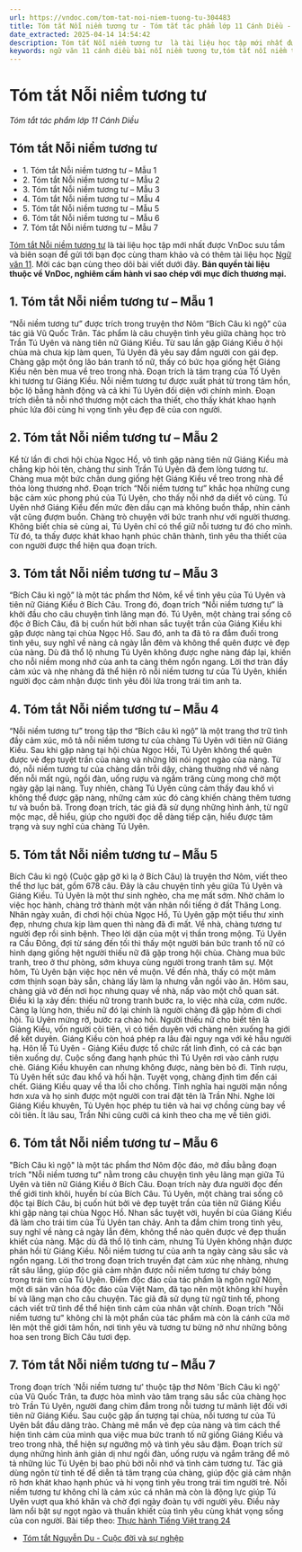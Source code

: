 ```yaml
---
url: https://vndoc.com/tom-tat-noi-niem-tuong-tu-304483
title: Tóm tắt Nỗi niềm tương tư - Tóm tắt tác phẩm lớp 11 Cánh Diều - VnDoc.com
date_extracted: 2025-04-14 14:54:42
description: Tóm tắt Nỗi niềm tương tư  là tài liệu học tập mới nhất được VnDoc sưu tầm và biên soạn để gửi tới bạn đọc
keywords: ngữ văn 11 cánh diều bài nỗi niềm tương tư,tóm tắt nỗi niềm tương tư,tóm tắt nỗi niềm tương tư đầy đủ,tóm tắt nỗi niềm tương tư chi tiết,tóm tắt nỗi niềm tương tư ngắn gọn,tóm tắt nỗi niềm tương tư chính xác,tóm tắt nỗi niềm tương tư cánh diều,tóm tắt nỗi niềm tương tư bích câu kì ngộ
---
```


# Tóm tắt Nỗi niềm tương tư
 _Tóm tắt tác phẩm lớp 11 Cánh Diều_
## Tóm tắt Nỗi niềm tương tư
  * 1\. Tóm tắt Nỗi niềm tương tư – Mẫu 1
  * 2\. Tóm tắt Nỗi niềm tương tư – Mẫu 2
  * 3\. Tóm tắt Nỗi niềm tương tư – Mẫu 3
  * 4\. Tóm tắt Nỗi niềm tương tư – Mẫu 4
  * 5\. Tóm tắt Nỗi niềm tương tư – Mẫu 5
  * 6\. Tóm tắt Nỗi niềm tương tư – Mẫu 6
  * 7\. Tóm tắt Nỗi niềm tương tư – Mẫu 7

[Tóm tắt Nỗi niềm tương tư](<https://vndoc.com/tom-tat-noi-niem-tuong-tu-304483>) là tài liệu học tập mới nhất được VnDoc sưu tầm và biên soạn để gửi tới bạn đọc cùng tham khảo và có thêm tài liệu học [Ngữ văn 11](<https://vndoc.com/ngu-van-lop11>). Mời các bạn cùng theo dõi bài viết dưới đây.
**Bản quyền tài liệu thuộc về VnDoc, nghiêm cấm hành vi sao chép với mục đích thương mại.**
## **1\. Tóm tắt Nỗi niềm tương tư – Mẫu 1**
“Nỗi niềm tương tư” được trích trong truyện thơ Nôm “Bích Câu kì ngộ” của tác giả Vũ Quốc Trân. Tác phẩm là câu chuyện tình yêu giữa chàng học trò Trần Tú Uyên và nàng tiên nữ Giáng Kiều. Từ sau lần gặp Giáng Kiều ở hội chùa mà chưa kịp làm quen, Tú Uyên đã yêu say đắm người con gái đẹp. Chàng gặp một ông lão bán tranh tố nữ, thấy có bức họa giống hệt Giáng Kiều nên bèn mua về treo trong nhà. Đoạn trích là tâm trạng của Tố Uyên khi tương tư Giáng Kiều. Nỗi niềm tương tư được xuất phát từ trong tâm hồn, bộc lộ bằng hành động và cả khi Tú Uyên đối diện với chính mình. Đoạn trích diễn tả nỗi nhớ thương một cách tha thiết, cho thấy khát khao hạnh phúc lứa đôi cùng hi vọng tình yêu đẹp đẽ của con người.
## **2\. Tóm tắt Nỗi niềm tương tư – Mẫu 2**
Kể từ lần đi chơi hội chùa Ngọc Hồ, vô tình gặp nàng tiên nữ Giáng Kiều mà chẳng kịp hỏi tên, chàng thư sinh Trần Tú Uyên đã đem lòng tương tư. Chàng mua một bức chân dung giống hệt Giáng Kiều về treo trong nhà để thỏa lòng thương nhớ. Đoạn trích “Nỗi niềm tương tư” khắc họa những cung bậc cảm xúc phong phú của Tú Uyên, cho thấy nỗi nhớ da diết vô cùng. Tú Uyên nhớ Giáng Kiều đến mức đèn dầu cạn mà không buồn thắp, nhìn cảnh vật cũng đượm buồn. Chàng trò chuyện với bức tranh như với người thương. Không biết chia sẻ cùng ai, Tú Uyên chỉ có thể giữ nỗi tương tư đó cho mình. Từ đó, ta thấy được khát khao hạnh phúc chân thành, tình yêu tha thiết của con người được thể hiện qua đoạn trích.
## 3\. Tóm tắt Nỗi niềm tương tư – Mẫu 3
“Bích Câu kì ngộ” là một tác phẩm thơ Nôm, kể về tình yêu của Tú Uyên và tiên nữ Giáng Kiều ở Bích Câu. Trong đó, đoạn trích “Nỗi niềm tương tư” là khởi đầu cho câu chuyện tình lãng mạn đó. Tú Uyên, một chàng trai sống cô độc ở Bích Câu, đã bị cuốn hút bởi nhan sắc tuyệt trần của Giáng Kiều khi gặp được nàng tại chùa Ngọc Hồ. Sau đó, anh ta đã tỏ ra đắm đuối trong tình yêu, suy nghĩ về nàng cả ngày lẫn đêm và không thể quên được vẻ đẹp của nàng. Dù đã thổ lộ nhưng Tú Uyên không được nghe nàng đáp lại, khiến cho nỗi niềm mong nhớ của anh ta càng thêm ngổn ngang. Lời thơ tràn đầy cảm xúc và nhẹ nhàng đã thể hiện rõ nỗi niềm tương tư của Tú Uyên, khiến người đọc cảm nhận được tình yêu đôi lứa trong trái tim anh ta.
## 4\. Tóm tắt Nỗi niềm tương tư – Mẫu 4
“Nỗi niềm tương tư” trong tập thơ “Bích câu kì ngộ” là một trang thơ trữ tình đầy cảm xúc, mô tả nỗi niềm tương tư của chàng Tú Uyên với tiên nữ Giáng Kiều. Sau khi gặp nàng tại hội chùa Ngọc Hồi, Tú Uyên không thể quên được vẻ đẹp tuyệt trần của nàng và những lời nói ngọt ngào của nàng. Từ đó, nỗi niềm tương tư của chàng dần trỗi dậy, chàng thường nhớ về nàng đến nỗi mất ngủ, ngồi đàn, uống rượu và ngắm trăng cùng mong chờ một ngày gặp lại nàng. Tuy nhiên, chàng Tú Uyên cũng cảm thấy đau khổ vì không thể được gặp nàng, những cảm xúc đó càng khiến chàng thêm tương tư và buồn bã. Trong đoạn trích, tác giả đã sử dụng những hình ảnh, từ ngữ mộc mạc, dễ hiểu, giúp cho người đọc dễ dàng tiếp cận, hiểu được tâm trạng và suy nghĩ của chàng Tú Uyên.
## 5\. Tóm tắt Nỗi niềm tương tư – Mẫu 5
Bích Câu kì ngộ \(Cuộc gặp gỡ kì lạ ở Bích Câu\) là truyện thơ Nôm, viết theo thể thơ lục bát, gồm 678 câu. Đây là câu chuyện tỉnh yêu giữa Tú Uyên và Giáng Kiều. Tú Uyên là một thư sinh nghèo, cha mẹ mất sớm. Nhờ chăm lo việc học hành, chàng trở thành một văn nhân nổi tiếng ở đất Thăng Long. Nhân ngày xuân, đi chơi hội chùa Ngọc Hồ, Tủ Uyên gặp một tiểu thư xinh đẹp, nhưng chưa kịp làm quen thì nàng đã đi mất. Về nhà, chàng tương tư người đẹp rồi sinh bệnh. Theo lời dặn của một vị thần trong mộng. Tú Uyên ra Cầu Đông, đợi từ sáng đến tối thì thấy một người bán bức tranh tố nữ có hình dạng giống hệt người thiếu nữ đã gặp trong hội chùa. Chàng mua bức tranh, treo ở thư phòng, sớm khuya cùng người trong tranh tâm sự. Một hôm, Tủ Uyên bận việc học nên về muộn. Về đến nhà, thấy có một mâm cơm thịnh soạn bày sẵn, chàng lấy làm lạ nhưng vẫn ngồi vào ăn. Hôm sau, chàng giả vờ đến nơi học nhưng quay về nhà, nấp vào một chỗ quan sát. Điều kì lạ xảy đến: thiếu nữ trong tranh bước ra, lo việc nhà cửa, cơm nước. Càng lạ lùng hơn, thiếu nữ đó lại chính là người chàng đã gặp hôm đi chơi hội. Tú Uyên mừng rỡ, bước ra chào hỏi. Người thiếu nữ cho biết tên là Giảng Kiểu, vốn người cõi tiên, vì có tiền duyên với chàng nên xuống hạ giới để kết duyên. Giáng Kiều còn hoá phép ra lâu đài nguy nga với kẻ hầu người hạ. Hôn lễ Tú Uyên - Giảng Kiều được tổ chức rất linh đình, có cả các bạn tiên xuống dự. Cuộc sống đang hạnh phúc thì Tú Uyên rơi vào cảnh rượu chè. Giáng Kiều khuyên can nhưng không được, nàng bèn bỏ đi. Tỉnh rượu, Tủ Uyên hết sức đau khổ và hối hận. Tuyệt vọng, chàng định tìm đến cái chết. Giáng Kiều quay về tha lỗi cho chồng. Tỉnh nghĩa hai người mặn nồng hơn xưa và họ sinh được một người con trai đặt tên là Trần Nhi. Nghe lời Giáng Kiều khuyên, Tủ Uyên học phép tu tiên và hai vợ chồng cùng bay về cõi tiên. Ít lâu sau, Trần Nhi cũng cưỡi cá kinh theo cha mẹ về tiên giới.
## 6\. Tóm tắt Nỗi niềm tương tư – Mẫu 6
"Bích Câu kì ngộ" là một tác phẩm thơ Nôm độc đáo, mở đầu bằng đoạn trích "Nỗi niềm tương tư" nằm trong câu chuyện tình yêu lãng mạn giữa Tú Uyên và tiên nữ Giáng Kiều ở Bích Câu. Đoạn trích này đưa người đọc đến thế giới tinh khôi, huyền bí của Bích Câu. Tú Uyên, một chàng trai sống cô độc tại Bích Câu, bị cuốn hút bởi vẻ đẹp tuyệt trần của tiên nữ Giáng Kiều khi gặp nàng tại chùa Ngọc Hồ. Nhan sắc tuyệt vời, huyền bí của Giáng Kiều đã làm cho trái tim của Tú Uyên tan chảy. Anh ta đắm chìm trong tình yêu, suy nghĩ về nàng cả ngày lẫn đêm, không thể nào quên được vẻ đẹp thuần khiết của nàng.
Mặc dù đã thổ lộ tình cảm, nhưng Tú Uyên không nhận được phản hồi từ Giáng Kiều. Nỗi niềm tương tư của anh ta ngày càng sâu sắc và ngổn ngang. Lời thơ trong đoạn trích truyền đạt cảm xúc nhẹ nhàng, nhưng rất sâu lắng, giúp độc giả cảm nhận được nỗi niềm tương tư cháy bỏng trong trái tim của Tú Uyên. Điểm độc đáo của tác phẩm là ngôn ngữ Nôm, một di sản văn hóa độc đáo của Việt Nam, đã tạo nên một không khí huyền bí và lãng mạn cho câu chuyện. Tác giả đã sử dụng từ ngữ tinh tế, phong cách viết trữ tình để thể hiện tình cảm của nhân vật chính. Đoạn trích "Nỗi niềm tương tư" không chỉ là một phần của tác phẩm mà còn là cánh cửa mở lên một thế giới tâm hồn, nơi tình yêu và tương tư bừng nở như những bông hoa sen trong Bích Câu tươi đẹp.
## 7\. Tóm tắt Nỗi niềm tương tư – Mẫu 7
Trong đoạn trích 'Nỗi niềm tương tư' thuộc tập thơ Nôm 'Bích Câu kì ngộ' của Vũ Quốc Trân, ta được hòa mình vào tâm trạng sâu sắc của chàng học trò Trần Tú Uyên, người đang chìm đắm trong nỗi tương tư mãnh liệt đối với tiên nữ Giáng Kiều. Sau cuộc gặp ấn tượng tại chùa, nỗi tương tư của Tú Uyên bắt đầu dâng trào. Chàng mê mẩn vẻ đẹp của nàng và tìm cách thể hiện tình cảm của mình qua việc mua bức tranh tố nữ giống Giáng Kiều và treo trong nhà, thể hiện sự ngưỡng mộ và tình yêu sâu đậm.
Đoạn trích sử dụng những hình ảnh giản dị như ngồi đàn, uống rượu và ngắm trăng để mô tả những lúc Tú Uyên bị bao phủ bởi nỗi nhớ và tình cảm tương tư. Tác giả dùng ngôn từ tinh tế để diễn tả tâm trạng của chàng, giúp độc giả cảm nhận rõ hơn khát khao hạnh phúc và hi vọng tình yêu trong trái tim người trẻ. Nỗi niềm tương tư không chỉ là cảm xúc cá nhân mà còn là động lực giúp Tú Uyên vượt qua khó khăn và chờ đợi ngày đoàn tụ với người yêu. Điều này làm nổi bật sự ngọt ngào và thuần khiết của tình yêu cùng khát vọng sống của con người.
Bài tiếp theo: [Thực hành Tiếng Việt trang 24](<https://vndoc.com/soan-bai-thuc-hanh-tieng-viet-trang-24-cd-298271>)
  * [Tóm tắt Nguyễn Du - Cuộc đời và sự nghệp](<https://vndoc.com/tom-tat-nguyen-du-cuoc-doi-va-su-nghiep-306443>)

